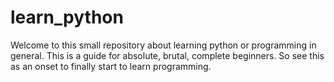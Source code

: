 learn_python
============
Welcome to this small repository about learning python or programming in general. This is a guide for absolute, brutal, complete beginners. So see this as an onset to finally start to learn programming.